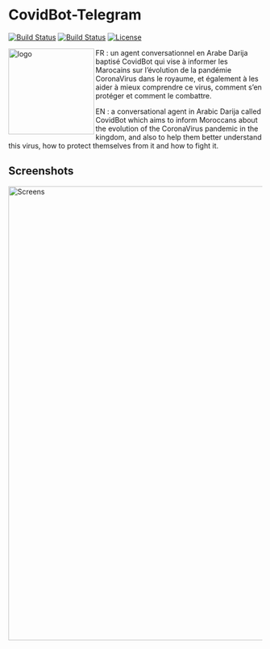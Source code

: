 CovidBot-Telegram
=================

[![Build Status](https://img.shields.io/github/forks/RedaElmar/CovidBot-Telegram.svg?style=flat-square)](https://github.com/RedaElmar/CovidBot-Telegram)
[![Build Status](https://img.shields.io/github/stars/RedaElmar/CovidBot-Telegram.svg?style=flat-square)](https://github.com/RedaElmar/CovidBot-Telegram)
[![License](https://img.shields.io/github/license/RedaElmar/CovidBot-Telegram.svg?style=flat-square)](https://github.com/RedaElmar/CovidBot-Telegram)


<img align="left" src="https://user-images.githubusercontent.com/30802364/81627488-cfbca380-93ed-11ea-9863-309929536fc9.jpg" alt="logo" width="170"/>


FR : un agent conversationnel en Arabe Darija baptisé CovidBot qui vise à informer les Marocains sur l’évolution de la pandémie CoronaVirus dans le royaume, et également à les aider à mieux comprendre ce virus, comment s’en protéger et comment le combattre.


EN : a conversational agent in Arabic Darija called CovidBot which aims to inform Moroccans about the evolution of the CoronaVirus pandemic in the kingdom, and also to help them better understand this virus, how to protect themselves from it and how to fight it.






## Screenshots
<img src="https://user-images.githubusercontent.com/30802364/81627456-bb78a680-93ed-11ea-96e6-183a73fd13bd.png" alt="Screens" width="900"/>
